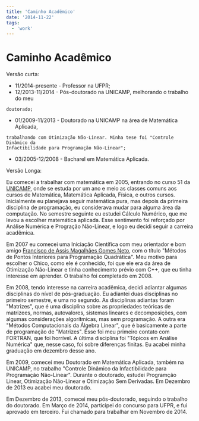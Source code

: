 ```yaml
---
title: 'Caminho Acadêmico'
date: '2014-11-22'
tags:
  - 'work'
---
```


# Caminho Acadêmico

Versão curta:

- 11/2014-presente - Professor na UFPR;
- 12/2013-11/2014 - Pós-doutorado na UNICAMP, melhorando o trabalho do meu

```
doutorado;
```

- 01/2009-11/2013 - Doutorado na UNICAMP na área de Matemática Aplicada,

```
trabalhando com Otimização Não-Linear. Minha tese foi "Controle Dinâmico da
Infactibilidade para Programação Não-Linear";
```

- 03/2005-12/2008 - Bacharel em Matemática Aplicada.

Versão Longa:

Eu comecei a trabalhar com matemática em 2005, entrando no curso 51 da
[UNICAMP](http://www.unicamp.br), onde se estuda por um ano e meio as classes
comuns aos cursos de Matemática, Matemática Aplicada, Física, e outros cursos.
Inicialmente eu planejava seguir matemática pura, mas depois da primeira
disciplina de programação, eu considerava mudar para alguma área da computação.
No semestre seguinte eu estudei Cálculo Numérico, que me levou a escolher
matemática aplicada. Esse sentimento foi reforçado por Análise Numérica e
Progração Não-Linear, e logo eu decidi seguir a carreira acadêmica.

Em 2007 eu comecei uma Iniciação Científica com meu orientador e bom amigo
[Francisco de Assis Magalhães Gomes Neto](http://www.ime.unicamp.br/~chico),
com o título "Métodos de Pontos Interiores para Programação Quadrática".
Meu motivo para escolher o Chico, como ele é conhecido, foi que ele era da
área de Otimização Não-Linear e tinha conhecimento prévio com C++, que eu tinha
interesse em aprender. O trabalho foi completado em 2008.

Em 2008, tendo interesse na carreira acadêmica, decidi adiantar algumas
disciplinas do nível de pós-graduação. Eu adiantei duas disciplinas no primeiro
semestre, e uma no segundo. As disciplinas adiantas foram "Matrizes", que é uma
disciplina sobre as propriedades teóricas de matrizees, normas, autovalores,
sistemas lineares e decomposições, com algumas considerações algorítmicas, mas
sem programação.
A outra era "Métodos Computacionais da Álgebra Linear", que é basicamente a
parte de programação de "Matrizes". Esse foi meu primeiro contato com FORTRAN,
que foi horrível. A última disciplina foi "Tópicos em Análise Numérica" que,
nesse caso, foi sobre diferenças finitas. Eu acabei minha graduação em dezembro
desse ano.

Em 2009, comecei meu Doutorado em Matemática Aplicada, também na UNICAMP, no
trabalho "Controle Dinâmico da Infactibilidade para Programação Não-Linear".
Durante o doutorado, estudei Programção Linear, Otimização Não-Linear e
Otimizaçào Sem Derivadas. Em Dezembro de 2013 eu acabei meu doutorado.

Em Dezembro de 2013, comecei meu pós-doutorado, seguindo o trabalho do
doutorado. Em Março de 2014, participei do concurso para UFPR, e fui aprovado em
terceiro. Fui chamado para trabalhar em Novembro de 2014.
